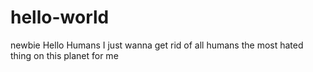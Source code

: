# hello-world
newbie
Hello Humans I just wanna get rid of all humans the most hated thing on this planet for me
